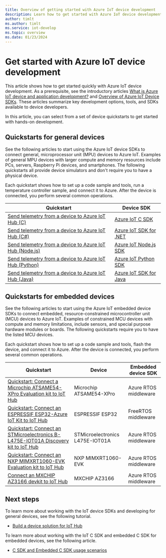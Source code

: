 ```yaml
---
title: Overview of getting started with Azure IoT device development
description: Learn how to get started with Azure IoT device development quickstarts. 
author: timlt
ms.author: timlt
ms.service: iot-develop
ms.topic: overview
ms.date: 01/23/2024
---
```


# Get started with Azure IoT device development

This article shows how to get started quickly with Azure IoT device development. As a prerequisite, see the introductory articles [What is Azure IoT device and application development?](about-iot-develop.md) and [Overview of Azure IoT Device SDKs](about-iot-sdks.md).  These articles summarize key development options, tools, and SDKs available to device developers. 

In this article, you can select from a set of device quickstarts to get started with hands-on development.

## Quickstarts for general devices
See the following articles to start using the Azure IoT device SDKs to connect general, microprocessor unit (MPU) devices to Azure IoT.  Examples of general MPU devices with larger compute and memory resources include PCs, servers, Raspberry Pi devices, and smartphones. The following quickstarts all provide device simulators and don't require you to have a physical device.

Each quickstart shows how to set up a code sample and tools, run a temperature controller sample, and connect it to Azure. After the device is connected, you perform several common operations. 

|Quickstart|Device SDK|
|-|-|
|[Send telemetry from a device to Azure IoT Hub (C)](quickstart-send-telemetry-iot-hub.md?pivots=programming-language-ansi-c)|[Azure IoT C SDK](https://github.com/Azure/azure-iot-sdk-c)|
|[Send telemetry from a device to Azure IoT Hub (C#)](quickstart-send-telemetry-iot-hub.md?pivots=programming-language-csharp)|[Azure IoT SDK for .NET](https://github.com/Azure/azure-iot-sdk-csharp)|
|[Send telemetry from a device to Azure IoT Hub (Node.js)](quickstart-send-telemetry-iot-hub.md?pivots=programming-language-nodejs)|[Azure IoT Node.js SDK](https://github.com/Azure/azure-iot-sdk-node)|
|[Send telemetry from a device to Azure IoT Hub (Python)](quickstart-send-telemetry-iot-hub.md?pivots=programming-language-python)|[Azure IoT Python SDK](https://github.com/Azure/azure-iot-sdk-python)|
|[Send telemetry from a device to Azure IoT Hub (Java)](quickstart-send-telemetry-iot-hub.md?pivots=programming-language-java)|[Azure IoT SDK for Java](https://github.com/Azure/azure-iot-sdk-java)|

## Quickstarts for embedded devices
See the following articles to start using the Azure IoT embedded device SDKs to connect embedded, resource-constrained microcontroller unit (MCU) devices to Azure IoT.  Examples of constrained MCU devices with compute and memory limitations, include sensors, and special purpose hardware modules or boards. The following quickstarts require you to have the listed MCU devices. 

Each quickstart shows how to set up a code sample and tools, flash the device, and connect it to Azure. After the device is connected, you perform several common operations. 

|Quickstart|Device|Embedded device SDK|
|-|-|-|
|[Quickstart: Connect a Microchip ATSAME54-XPro Evaluation kit to IoT Hub](quickstart-devkit-microchip-atsame54-xpro-iot-hub.md)|Microchip ATSAME54-XPro|Azure RTOS middleware|
|[Quickstart: Connect an ESPRESSIF ESP32-Azure IoT Kit to IoT Hub](quickstart-devkit-espressif-esp32-freertos-iot-hub.md)|ESPRESSIF ESP32|FreeRTOS middleware|
|[Quickstart: Connect an STMicroelectronics B-L475E-IOT01A Discovery kit to IoT Hub](quickstart-devkit-stm-b-l475e-iot-hub.md)|STMicroelectronics L475E-IOT01A|Azure RTOS middleware|
|[Quickstart: Connect an NXP MIMXRT1060-EVK Evaluation kit to IoT Hub](quickstart-devkit-nxp-mimxrt1060-evk-iot-hub.md)|NXP MIMXRT1060-EVK|Azure RTOS middleware|
|[Connect an MXCHIP AZ3166 devkit to IoT Hub](quickstart-devkit-mxchip-az3166-iot-hub.md)|MXCHIP AZ3166|Azure RTOS middleware|

## Next steps
To learn more about working with the IoT device SDKs and developing for general devices, see the following tutorial.
- [Build a device solution for IoT Hub](set-up-environment.md)

To learn more about working with the IoT C SDK and embedded C SDK for embedded devices, see the following article.
- [C SDK and Embedded C SDK usage scenarios](concepts-using-c-sdk-and-embedded-c-sdk.md)